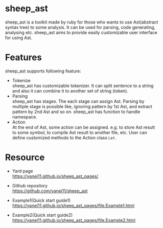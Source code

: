 # sheep_ast

sheep_ast is a toolkit made by ruby for those who wants to use Ast(abstract syntax tree) to some analysis. It can be used for parsing, code generating, analysing etc. sheep_ast aims to provide easily customizable user interface for using Ast.
  
# Features
sheep_ast supports following feature:

- Tokenize  
  sheep_ast has customizable tokenizer. It can split sentence to a string and also it can combine it to another set of string (token).  
- Parsing  
  sheep_ast has stages. The each stage can assign Ast. Parsing by multiple stage is possible like, ignoring pattern by 1st Ast, and extract pattern by 2nd Ast and so on. sheep_ast has function to handle namespace.
- Action  
  At the end of Ast, some action can be assigned. e.g. to store Ast result to some symbol, to compile Ast result to another file, etc. User can define customized methods to the Action class `Let`.  

# Resource
- Yard page   
  https://yanei11.github.io/sheep_ast_pages/

- Github repository  
  https://github.com/yanei11/sheep_ast

- Example1(Quick start guide1)  
  https://yanei11.github.io/sheep_ast_pages/file.Example1.html
  
- Example2(Quick start guide2)  
  https://yanei11.github.io/sheep_ast_pages/file.Example2.html
